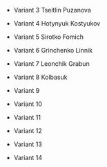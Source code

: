 * Variant 3 Tseitlin Puzanova

* Variant 4 Hotynyuk Kostyukov

* Variant 5 Sirotko Fomich

* Variant 6 Grinchenko Linnik

* Variant 7 Leonchik Grabun

* Variant 8 Kolbasuk

* Variant 9

* Variant 10

* Variant 11

* Variant 12

* Variant 13

* Variant 14
